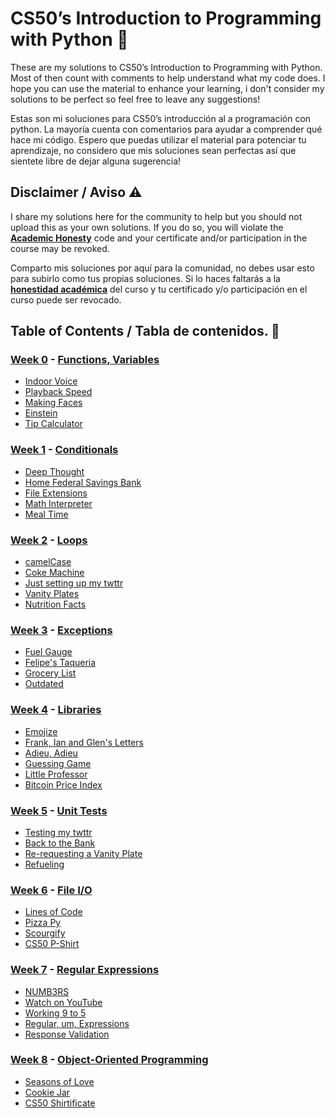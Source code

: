 
# CS50’s Introduction to Programming with Python 🐍

These are my solutions to CS50’s Introduction to Programming with Python. Most of then count with comments to help understand what my code does.
I hope you can use the material to enhance your learning, i don't consider my solutions to be perfect so feel free to leave any suggestions!

Estas son mi soluciones para CS50’s introducción al a programación con python. La mayoría cuenta con comentarios para ayudar a comprender qué hace mi código.
Espero que puedas utilizar el material para potenciar tu aprendizaje, no considero que mis soluciones sean perfectas así que sientete libre de dejar alguna sugerencia!

## Disclaimer / Aviso ⚠️
I share my solutions here for the community to help but you should not upload this as your own solutions.
If you do so, you will violate the **[Academic Honesty](https://cs50.harvard.edu/python/2022/honesty/)** code and your certificate and/or participation in the course may be revoked.

Comparto mis soluciones por aquí para la comunidad, no debes usar esto para subirlo como tus propias soluciones.
Si lo haces faltarás a la **[honestidad académica](https://cs50.harvard.edu/python/2022/honesty/)** del curso y tu certificado y/o participación en el curso puede ser revocado.

## Table of Contents / Tabla de contenidos. 📒

### [Week 0](/week%200/) - [Functions, Variables](https://cs50.harvard.edu/python/2022/weeks/0/)
- [Indoor Voice](/week%200/indoor/)
- [Playback Speed](/week%200/playback/)
- [Making Faces](/week%200/faces/)
- [Einstein](/week%200/einstein/)
- [Tip Calculator](/week%200/tip/)

### [Week 1](/week%201/) - [Conditionals](https://cs50.harvard.edu/python/2022/weeks/1/)
- [Deep Thought](/week%201/deep/)
- [Home Federal Savings Bank](/week%201/bank/)
- [File Extensions](/week%201/extensions/)
- [Math Interpreter](/week%201/interpreter/)
- [Meal Time](/week%201/meal/)

### [Week 2](/week%202/) - [Loops](https://cs50.harvard.edu/python/2022/weeks/2/)
- [camelCase](/week%202/camel/)
- [Coke Machine](/week%202/coke/)
- [Just setting up my twttr](/week%202/twttr/)
- [Vanity Plates](/week%202/plates/)
- [Nutrition Facts](/week%202/nutrition/)

### [Week 3](/week%203/) - [Exceptions](https://cs50.harvard.edu/python/2022/weeks/3/)
- [Fuel Gauge](/week%203/fuel/)
- [Felipe's Taqueria](/week%203/taqueria/)
- [Grocery List](/week%203/grocery/)
- [Outdated](/week%203/outdated/)

### [Week 4](/week%204/) - [Libraries](https://cs50.harvard.edu/python/2022/weeks/4/)
- [Emojize](/week%204/emojize/)
- [Frank, Ian and Glen's Letters](/week%204/figlet/)
- [Adieu, Adieu](/week%204/adieu/)
- [Guessing Game](/week%204/game/)
- [Little Professor](/week%204/professor/)
- [Bitcoin Price Index](/week%204/bitcoin/)

### [Week 5](/week%205/) - [Unit Tests](https://cs50.harvard.edu/python/2022/weeks/5/)
- [Testing my twttr](/week%205/test_twttr/)
- [Back to the Bank](/week%205/test_bank/)
- [Re-requesting a Vanity Plate](/week%205/test_plates/)
- [Refueling](/week%205/test_fuel/)

### [Week 6](/week%206/) - [File I/O](https://cs50.harvard.edu/python/2022/weeks/6/)
- [Lines of Code](/week%206/lines/)
- [Pizza Py](/week%206/pizza/)
- [Scourgify](/week%206/scourgify/)
- [CS50 P-Shirt](/week%206/shirt/)

### [Week 7](/week%207/) - [Regular Expressions](https://cs50.harvard.edu/python/2022/weeks/7/)
- [NUMB3RS](/week%207/numb3rs/)
- [Watch on YouTube](/week%207/watch/)
- [Working 9 to 5](/week%207/working/)
- [Regular, um, Expressions](/week%207/um/)
- [Response Validation](/week%207/response/)

### [Week 8](/week%208/) - [Object-Oriented Programming](https://cs50.harvard.edu/python/2022/weeks/8)
- [Seasons of Love](/week%208/seasons/)
- [Cookie Jar](/week%208/jar/)
- [CS50 Shirtificate](/week%208/shirtificate/)
